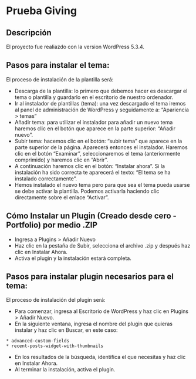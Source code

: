 # Prueba Giving


## Descripción
El proyecto fue realiazdo con la version WordPress 5.3.4.

## Pasos para instalar el tema:

El proceso de instalación de la plantilla será:
* Descarga de la plantilla: lo primero que debemos hacer es descargar el tema o plantilla y guardarlo en el escritorio de nuestro ordenador.
* Ir al instalador de plantillas (tema): una vez descargado el tema iremos al panel de administración de WordPress y seguidamente a: “Apariencia > temas”
* Añadir tema: para utilizar el instalador para añadir un nuevo tema haremos clic en el botón que aparece en la parte superior: “Añadir nuevo”.
* Subir tema: hacemos clic en el botón: “subir tema” que aparece en la parte superior de la página. Aparecerá entonces el instalador. Haremos clic en el botón “Examinar”, seleccionaremos el tema (anteriormente comprimido) y haremos clic en “Abrir”.
* A continuación haremos clic en el botón: “Instalar ahora”. Si la instalación ha sido correcta te aparecerá el texto: “El tema se ha instalado correctamente”.
* Hemos instalado el nuevo tema pero para que sea el tema pueda usarse se debe activar la plantilla.  Podemos activarla haciendo clic directamente sobre el enlace “Activar”.

## Cómo Instalar un Plugin (Creado desde cero - Portfolio) por medio .ZIP
* Ingresa a Plugins > Añadir Nuevo
* Haz clic en la pestaña de Subir, selecciona el archivo .zip y después haz clic en Instalar Ahora.
* Activa el plugin y la instalación estará completa.

## Pasos para instalar plugin necesarios para el tema:
El proceso de instalación del plugin será:
* Para comenzar, ingresa al Escritorio de WordPress y haz clic en Plugins > Añadir Nuevo.
* En la siguiente ventana, ingresa el nombre del plugin que quieras instalar y haz clic en Buscar, en este caso:
```
* advanced-custom-fields 
* recent-posts-widget-with-thumbnails
```
* En los resultados de la búsqueda, identifica el que necesitas y haz clic en Instalar Ahora.
* Al terminar la instalación, activa el plugin.








